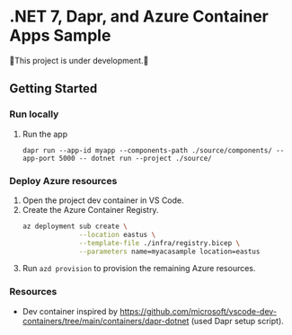 # .NET 7, Dapr, and Azure Container Apps Sample

:construction:This project is under development.:construction:

## Getting Started

### Run locally

1. Run the app
    ```
    dapr run --app-id myapp --components-path ./source/components/ --app-port 5000 -- dotnet run --project ./source/
    ```

### Deploy Azure resources
1. Open the project dev container in VS Code.
1. Create the Azure Container Registry.
    ```bash
    az deployment sub create \
                  --location eastus \
                  --template-file ./infra/registry.bicep \
                  --parameters name=myacasample location=eastus
    ```
1. Run `azd provision` to provision the remaining Azure resources.


### Resources
- Dev container inspired by https://github.com/microsoft/vscode-dev-containers/tree/main/containers/dapr-dotnet (used Dapr setup script).
